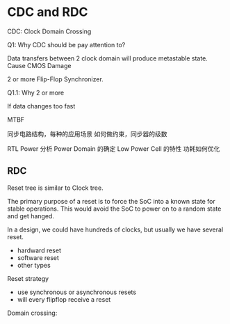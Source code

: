 # CDC and RDC

CDC: Clock Domain Crossing

Q1: Why CDC should be pay attention to?

Data transfers between 2 clock domain will produce metastable state.
Cause CMOS Damage

2 or more Flip-Flop Synchronizer.

Q1.1: Why 2 or more

If data changes too fast

MTBF

同步电路结构，每种的应用场景
如何做约束，同步器的级数

RTL Power 分析
Power Domain 的确定
Low Power Cell 的特性
功耗如何优化

## RDC

Reset tree is similar to Clock tree.

The primary purpose of a reset is to force the SoC into a known state for stable
operations. This would avoid the SoC to power on to a random state and get hanged.

In a design, we could have hundreds of clocks, but usually we have several reset.

- hardward reset
- software reset
- other types

Reset strategy

- use synchronous or asynchronous resets
- will every flipflop receive a reset

Domain crossing:
